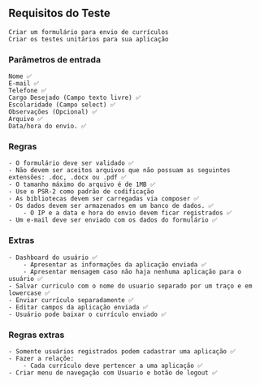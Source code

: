 ## Requisitos do Teste

    Criar um formulário para envio de currículos
    Criar os testes unitários para sua aplicação

### Parâmetros de entrada

    Nome ✅
    E-mail ✅
    Telefone ✅
    Cargo Desejado (Campo texto livre) ✅
    Escolaridade (Campo select) ✅
    Observações (Opcional) ✅
    Arquivo ✅
    Data/hora do envio. ✅

### Regras

    - O formulário deve ser validado ✅
    - Não devem ser aceitos arquivos que não possuam as seguintes extensões: .doc, .docx ou .pdf ✅
    - O tamanho máximo do arquivo é de 1MB ✅
    - Use o PSR-2 como padrão de codificação
    - As bibliotecas devem ser carregadas via composer ✅
    - Os dados devem ser armazenados em um banco de dados. ✅
        - O IP e a data e hora do envio devem ficar registrados ✅
    - Um e-mail deve ser enviado com os dados do formulário ✅

### Extras

    - Dashboard do usuário ✅
        - Apresentar as informações da aplicação enviada ✅
        - Apresentar mensagem caso não haja nenhuma aplicação para o usuário ✅
    - Salvar curriculo com o nome do usuario separado por um traço e em lowercase ✅
    - Enviar currículo separadamente ✅
    - Editar campos da aplicação enviada ✅
    - Usuário pode baixar o currículo enviado ✅

### Regras extras

    - Somente usuários registrados podem cadastrar uma aplicação ✅
    - Fazer a relaçõe:
        - Cada currículo deve pertencer a uma aplicação ✅
    - Criar menu de navegação com Usuario e botão de logout ✅
